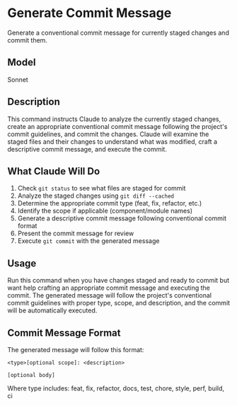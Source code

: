 # Generate Commit Message

Generate a conventional commit message for currently staged changes and commit them.

## Model
Sonnet

## Description
This command instructs Claude to analyze the currently staged changes, create an appropriate conventional commit message following the project's commit guidelines, and commit the changes. Claude will examine the staged files and their changes to understand what was modified, craft a descriptive commit message, and execute the commit.

## What Claude Will Do
1. Check `git status` to see what files are staged for commit
2. Analyze the staged changes using `git diff --cached`
3. Determine the appropriate commit type (feat, fix, refactor, etc.)
4. Identify the scope if applicable (component/module names)
5. Generate a descriptive commit message following conventional commit format
6. Present the commit message for review
7. Execute `git commit` with the generated message

## Usage
Run this command when you have changes staged and ready to commit but want help crafting an appropriate commit message and executing the commit. The generated message will follow the project's conventional commit guidelines with proper type, scope, and description, and the commit will be automatically executed.

## Commit Message Format
The generated message will follow this format:
```
<type>[optional scope]: <description>

[optional body]
```

Where type includes: feat, fix, refactor, docs, test, chore, style, perf, build, ci